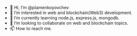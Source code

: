 - 👋 Hi, I’m @plamenkoyovchev
- 👀 I’m interested in web and blockchain(Web3) development.
- 🌱 I’m currently learning node.js, express.js, mongodb.
- 💞️ I’m looking to collaborate on web and blockchain topics.
- 📫 How to reach me.

<!---
plamenkoyovchev/plamenkoyovchev is a ✨ special ✨ repository because its `README.md` (this file) appears on your GitHub profile.
You can click the Preview link to take a look at your changes.
--->
